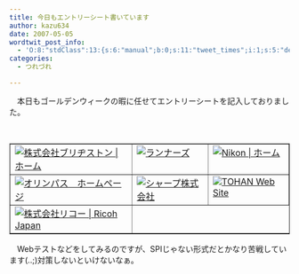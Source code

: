 ```yaml
---
title: 今日もエントリーシート書いています
author: kazu634
date: 2007-05-05
wordtwit_post_info:
  - 'O:8:"stdClass":13:{s:6:"manual";b:0;s:11:"tweet_times";i:1;s:5:"delay";i:0;s:7:"enabled";i:1;s:10:"separation";s:2:"60";s:7:"version";s:3:"3.7";s:14:"tweet_template";b:0;s:6:"status";i:2;s:6:"result";a:0:{}s:13:"tweet_counter";i:2;s:13:"tweet_log_ids";a:1:{i:0;i:2923;}s:9:"hash_tags";a:0:{}s:8:"accounts";a:1:{i:0;s:7:"kazu634";}}'
categories:
  - つれづれ

---
```

<div class="section">
<p>
    　本日もゴールデンウィークの暇に任せてエントリーシートを記入しておりました。
</p>
  
<p>
<center>
<br /> 
      
<table cellspacing="0" cellpadding="2" border="1">
<tr valign="top">
<td>
<a href="http://www.bridgestone.co.jp/" onclick="__gaTracker('send', 'event', 'outbound-article', 'http://www.bridgestone.co.jp/', '');" target="_blank"><img alt="株式会社ブリヂストン | ホーム" src="http://img.simpleapi.net/small/http://www.bridgestone.co.jp/" border="0" /></a>
</td>
          
<td>
<a href="http://www.runners.co.jp/" onclick="__gaTracker('send', 'event', 'outbound-article', 'http://www.runners.co.jp/', '');" target="_blank"><img alt="ランナーズ" src="http://img.simpleapi.net/small/http://www.runners.co.jp/" border="0" /></a>
</td>
          
<td>
<a href="http://www.nikon.co.jp/main/jpn/index.htm" onclick="__gaTracker('send', 'event', 'outbound-article', 'http://www.nikon.co.jp/main/jpn/index.htm', '');" target="_blank"><img alt="Nikon | ホーム" src="http://img.simpleapi.net/small/http://www.nikon.co.jp/main/jpn/index.htm" border="0" /></a>
</td>
</tr>
        
<tr valign="top">
<td>
<a href="http://www.olympus.co.jp/jp/" onclick="__gaTracker('send', 'event', 'outbound-article', 'http://www.olympus.co.jp/jp/', '');" target="_blank"><img alt="オリンパス　ホームページ" src="http://img.simpleapi.net/small/http://www.olympus.co.jp/jp/" border="0" /></a>
</td>
          
<td>
<a href="http://www.sharp.co.jp/" onclick="__gaTracker('send', 'event', 'outbound-article', 'http://www.sharp.co.jp/', '');" target="_blank"><img alt="シャープ株式会社" src="http://img.simpleapi.net/small/http://www.sharp.co.jp/" border="0" /></a>
</td>
          
<td>
<a href="http://www.tohan.jp/top.html" onclick="__gaTracker('send', 'event', 'outbound-article', 'http://www.tohan.jp/top.html', '');" target="_blank"><img alt="TOHAN Web Site" src="http://img.simpleapi.net/small/http://www.tohan.jp/top.html" border="0" /></a>
</td>
</tr>
        
<tr valign="top">
<td>
<a href="http://www.ricoh.co.jp/" onclick="__gaTracker('send', 'event', 'outbound-article', 'http://www.ricoh.co.jp/', '');" target="_blank"><img alt="株式会社リコー | Ricoh Japan" src="http://img.simpleapi.net/small/http://www.ricoh.co.jp/" border="0" /></a>
</td>
</tr>
</table>
      
<p>
</center> 
        
<p>
          　Webテストなどをしてみるのですが、SPIじゃない形式だとかなり苦戦しています(..;)対策しないといけないなぁ。
</p></div>
